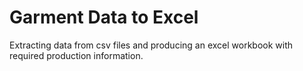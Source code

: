 # Garment Data to Excel

Extracting data from csv files and producing an excel workbook with required production information.